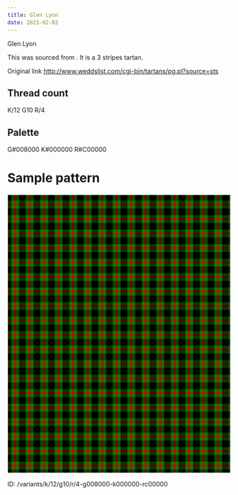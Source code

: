 ```yaml
---
title: Glen Lyon
date: 2023-02-02
---
```

Glen Lyon

This was sourced from <no value>.  It is a 3 stripes tartan.

Original link http://www.weddslist.com/cgi-bin/tartans/pg.pl?source=sts

## Thread count
K/12 G10 R/4

## Palette
G#008000 K#000000 R#C00000

# Sample pattern

![Tartan detail](tartan.png "K/12 G10 R/4 tartan")

ID: /variants/k/12/g10/r/4-g008000-k000000-rc00000